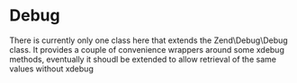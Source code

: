 # Debug

There is currently only one class here that extends the Zend\Debug\Debug class. It provides a couple of convenience
wrappers around some xdebug methods, eventually it shoudl be extended to allow retrieval of the same values without
xdebug

